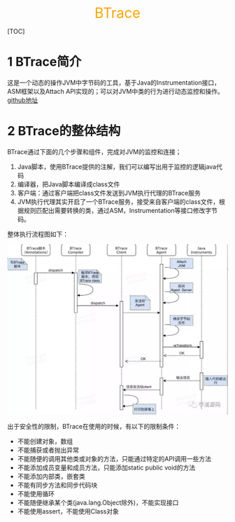 <center><font color="#FFA500" size="6">BTrace</font></center>

[TOC]

# 1 BTrace简介

这是一个动态的操作JVM中字节码的工具，基于Java的Instrumentation接口，ASM框架以及Attach API实现的；可以对JVM中类的行为进行动态监控和操作。[github地址](https://github.com/btraceio/btrace)

# 2 BTrace的整体结构

BTrace通过下面的几个步骤和组件，完成对JVM的监控和连接；

1. Java脚本，使用BTrace提供的注解，我们可以编写出用于监控的逻辑java代码
2. 编译器，把Java脚本编译成class文件
3. 客户端：通过客户端把class文件发送到JVM执行代理的BTrace服务
4. JVM执行代理其实开启了一个BTrace服务，接受来自客户端的class文件，根据规则匹配出需要转换的类，通过ASM，Instrumentation等接口修改字节码。

整体执行流程图如下：

<img src="imgs/BTrace执行流程.jpeg"/>

出于安全性的限制，BTrace在使用的时候，有以下的限制条件：

- 不能创建对象，数组
- 不能捕获或者抛出异常
- 不能随便的调用其他类或对象的方法，只能通过特定的API调用一些方法
- 不能添加成员变量和成员方法，只能添加static public void的方法
- 不能添加内部类，嵌套类
- 不能有同步方法和同步代码块
- 不能使用循环
- 不能随便继承某个类(java.lang.Object除外)，不能实现接口
- 不能使用assert，不能使用Class对象